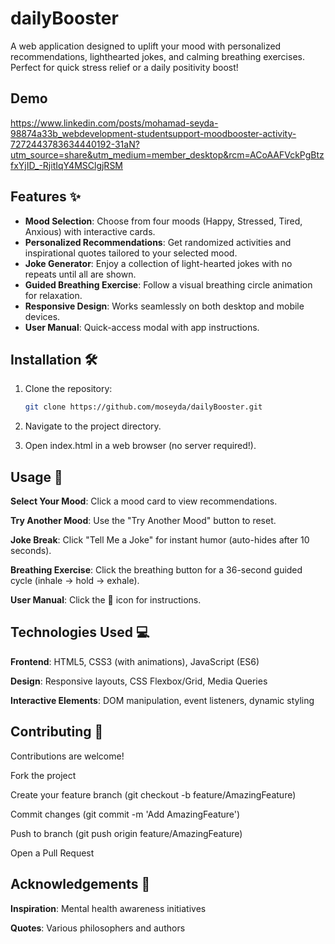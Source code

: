 # dailyBooster


A web application designed to uplift your mood with personalized recommendations, lighthearted jokes, and calming breathing exercises. Perfect for quick stress relief or a daily positivity boost!

## Demo

https://www.linkedin.com/posts/mohamad-seyda-98874a33b_webdevelopment-studentsupport-moodbooster-activity-7272443783634440192-31aN?utm_source=share&utm_medium=member_desktop&rcm=ACoAAFVckPgBtzfxYjID_-RjitIqY4MSClgjRSM

## Features ✨

- **Mood Selection**: Choose from four moods (Happy, Stressed, Tired, Anxious) with interactive cards.
- **Personalized Recommendations**: Get randomized activities and inspirational quotes tailored to your selected mood.
- **Joke Generator**: Enjoy a collection of light-hearted jokes with no repeats until all are shown.
- **Guided Breathing Exercise**: Follow a visual breathing circle animation for relaxation.
- **Responsive Design**: Works seamlessly on both desktop and mobile devices.
- **User Manual**: Quick-access modal with app instructions.

## Installation 🛠️

1. Clone the repository:
   ```bash
   git clone https://github.com/moseyda/dailyBooster.git

2. Navigate to the project directory.

3. Open index.html in a web browser (no server required!).

## Usage 🚀

**Select Your Mood**: Click a mood card to view recommendations.

**Try Another Mood**: Use the "Try Another Mood" button to reset.

**Joke Break**: Click "Tell Me a Joke" for instant humor (auto-hides after 10 seconds).

**Breathing Exercise**: Click the breathing button for a 36-second guided cycle (inhale → hold → exhale).

**User Manual**: Click the 📒 icon for instructions.

## Technologies Used 💻
**Frontend**: HTML5, CSS3 (with animations), JavaScript (ES6)

**Design**: Responsive layouts, CSS Flexbox/Grid, Media Queries

**Interactive Elements**: DOM manipulation, event listeners, dynamic styling

## Contributing 🤝
Contributions are welcome!

Fork the project

Create your feature branch (git checkout -b feature/AmazingFeature)

Commit changes (git commit -m 'Add AmazingFeature')

Push to branch (git push origin feature/AmazingFeature)

Open a Pull Request

## Acknowledgements 🙏
**Inspiration**: Mental health awareness initiatives

**Quotes**: Various philosophers and authors

